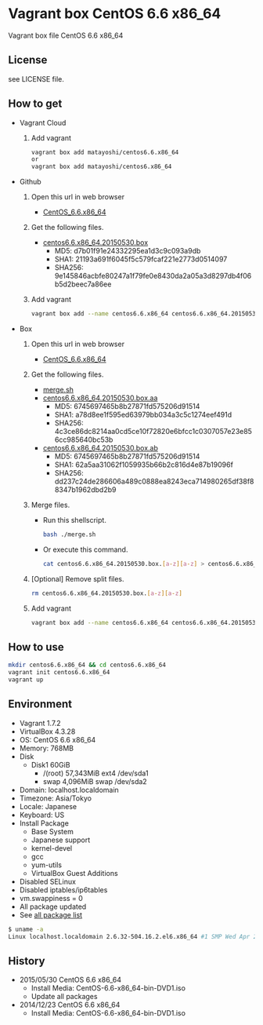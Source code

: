 Vagrant box CentOS 6.6 x86_64
=============================

Vagrant box file CentOS 6.6 x86_64

License
-------

see LICENSE file.

How to get
----------

- Vagrant Cloud
    1. Add vagrant

        ```bash
        vagrant box add matayoshi/centos6.6.x86_64
        or
        vagrant box add matayoshi/centos6.x86_64
        ```
- Github
    1. Open this url in web browser
        - [CentOS\_6.6.x86\_64](https://github.com/matayoshi/vagrant_boxes/releases/tag/v1.0.8)
    2. Get the following files.
        - [centos6.6.x86\_64.20150530.box](https://github.com/matayoshi/vagrant_boxes/releases/download/v1.0.8/centos6.6.x86_64.20150530.box)
            - MD5:    d7b01f91e24332295ea1d3c9c093a9db
            - SHA1:   21193a691f6045f5c579fcaf221e2773d0514097
            - SHA256: 9e145846acbfe80247a1f79fe0e8430da2a05a3d8297db4f06b5d2beec7a86ee
    3. Add vagrant

        ```bash
        vagrant box add --name centos6.6.x86_64 centos6.6.x86_64.20150530.box
        ```
- Box
    1. Open this url in web browser
        - [CentOS\_6.6.x86\_64](https://app.box.com/s/g9k9h1e9lkrs721ko3zt)
    2. Get the following files.
        - [merge.sh](https://app.box.com/s/z1rl82znfcnsx9nwxapx)
        - [centos6.6.x86\_64.20150530.box.aa](https://app.box.com/s/a3gjyxa4tyhxqs43xpqw1rai6dp2oypq)
            - MD5:    6745697465b8b27871fd575206d91514
            - SHA1:   a78d8ee1f595ed63979bb034a3c5c1274eef491d
            - SHA256: 4c3ce86dc8214aa0cd5ce10f72820e6bfcc1c0307057e23e856cc985640bc53b
        - [centos6.6.x86\_64.20150530.box.ab](https://app.box.com/s/b0vmswax27zb2lq3ognk3qbx3l0e1ibk)
            - MD5:    6745697465b8b27871fd575206d91514
            - SHA1:   62a5aa31062f1059935b66b2c816d4e87b19096f
            - SHA256: dd237c24de286606a489c0888ea8243eca714980265df38f88347b1962dbd2b9
    3. Merge files.
        - Run this shellscript.

            ```bash
            bash ./merge.sh
            ```
        - Or execute this command.

            ```bash
            cat centos6.6.x86_64.20150530.box.[a-z][a-z] > centos6.6.x86_64.20150530.box
            ```
    4. [Optional] Remove split files.

        ```bash
        rm centos6.6.x86_64.20150530.box.[a-z][a-z]
        ```
    5. Add vagrant

        ```bash
        vagrant box add --name centos6.6.x86_64 centos6.6.x86_64.20150530.box
        ```

How to use
----------

```bash
mkdir centos6.6.x86_64 && cd centos6.6.x86_64
vagrant init centos6.6.x86_64
vagrant up
```

Environment
-----------

- Vagrant 1.7.2
- VirtualBox 4.3.28
- OS:       CentOS 6.6 x86_64
- Memory:   768MB
- Disk
    - Disk1 60GiB
        - /(root) 57,343MiB ext4 /dev/sda1
        - swap     4,096MiB swap /dev/sda2
- Domain:   localhost.localdomain
- Timezone: Asia/Tokyo
- Locale:   Japanese
- Keyboard: US
- Install Package
    - Base System
    - Japanese support
    - kernel-devel
    - gcc
    - yum-utils
    - VirtualBox Guest Additions
- Disabled SELinux
- Disabled iptables/ip6tables
- vm.swappiness = 0
- All package updated
- See [all package list](./PACKAGE_LIST)

```bash
$ uname -a
Linux localhost.localdomain 2.6.32-504.16.2.el6.x86_64 #1 SMP Wed Apr 22 06:48:29 UTC 2015 x86_64 x86_64 x86_64 GNU/Linux
```

History
-------

- 2015/05/30 CentOS 6.6 x86\_64
    - Install Media: CentOS-6.6-x86\_64-bin-DVD1.iso
    - Update all packages
- 2014/12/23 CentOS 6.6 x86\_64
    - Install Media: CentOS-6.6-x86\_64-bin-DVD1.iso
